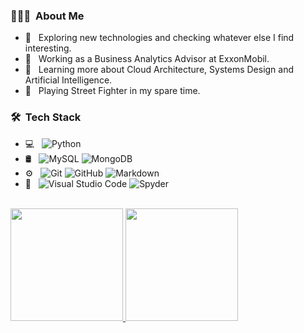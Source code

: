 
<h3> 👨🏻‍💻 &nbsp;About Me </h3>

- 🤔 &nbsp; Exploring new technologies and checking whatever else I find interesting.
- 💼 &nbsp; Working as a Business Analytics Advisor at ExxonMobil.
- 🌱 &nbsp; Learning more about Cloud Architecture, Systems Design and Artificial Intelligence.
- 👊 &nbsp; Playing Street Fighter in my spare time.

<h3> 🛠 &nbsp;Tech Stack</h3>

- 💻 &nbsp;
  ![Python](https://img.shields.io/badge/-Python-333333?style=flat&logo=python)
- 🛢 &nbsp;
  ![MySQL](https://img.shields.io/badge/-MySQL-333333?style=flat&logo=mysql)
  ![MongoDB](https://img.shields.io/badge/-MongoDB-333333?style=flat&logo=mongodb)
- ⚙️ &nbsp;
  ![Git](https://img.shields.io/badge/-Git-333333?style=flat&logo=git)
  ![GitHub](https://img.shields.io/badge/-GitHub-333333?style=flat&logo=github)
  ![Markdown](https://img.shields.io/badge/-Markdown-333333?style=flat&logo=markdown)
- 🔧 &nbsp;
  ![Visual Studio Code](https://img.shields.io/badge/-Visual%20Studio%20Code-333333?style=flat&logo=visual-studio-code&logoColor=007ACC)
  ![Spyder](https://img.shields.io/badge/-Spyder-333333?style=flat&logo=spyder)


<br/>

<a href="https://github.com/acbpaul">
  <img height="180em" src="https://github-readme-stats.vercel.app/api?username=acbpaul&theme=buefy&show_icons=true" />
  <img height="180em" src="https://github-readme-stats.vercel.app/api/top-langs/?username=acbpaul&theme=buefy&layout=compact" />
</a>

<br/>
